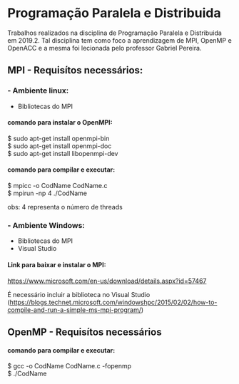 # Programação Paralela e Distribuida

Trabalhos realizados na disciplina de Programação Paralela e Distribuida em 2019.2. Tal disciplina tem como foco a aprendizagem de MPI, OpenMP e OpenACC e a mesma foi lecionada pelo professor Gabriel Pereira.


## MPI - Requisítos necessários:

### - Ambiente linux:
* Bibliotecas do MPI

#### comando para instalar o OpenMPI:<br>

$ sudo apt-get install openmpi-bin<br>
$ sudo apt-get install openmpi-doc<br>
$ sudo apt-get install libopenmpi-dev<br>

#### comando para compilar e executar:<br>

$ mpicc -o CodName CodName.c <br>
$ mpirun -np 4 ./CodName

obs: 4 representa o número de threads

### - Ambiente Windows:
* Bibliotecas do MPI
* Visual Studio

#### Link para baixar e instalar o MPI:<br>
https://www.microsoft.com/en-us/download/details.aspx?id=57467

É necessário incluir a biblioteca no Visual Studio (https://blogs.technet.microsoft.com/windowshpc/2015/02/02/how-to-compile-and-run-a-simple-ms-mpi-program/)


## OpenMP - Requisítos necessários

#### comando para compilar e executar:<br>
$ gcc -o CodName CodName.c -fopenmp <br>
$ ./CodName
